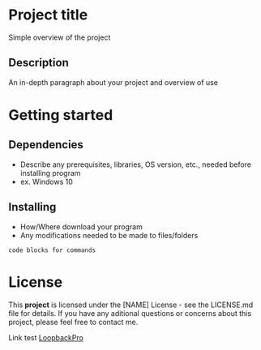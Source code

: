 # Project title
Simple overview of the project

## Description
An in-depth paragraph about your project and overview of use

# Getting started
## Dependencies
- Describe any prerequisites, libraries, OS version, etc., needed before installing program
- ex. Windows 10

## Installing
* How/Where download your program
* Any modifications needed to be made to files/folders

`code blocks for commands`

# License
This **project** is licensed under the [NAME] License - see the LICENSE.md file for details.
If you have any aditional questions or concerns about this project, please feel free to contact me.

Link test [LoopbackPro](https://www.loopbackpro.com)
